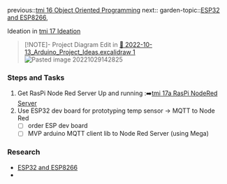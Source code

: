 previous::[tmi 16 Object Oriented Programming](tmi%2016%20Object%20Oriented%20Programming.md)
next::
garden-topic::[ESP32 and ESP8266](ESP32%20and%20ESP8266.md), 

Ideation in [tmi 17 Ideation](tmi%2017%20Ideation.md)

> [!NOTE]- Project Diagram 
> Edit in [📝 2022-10-13_Arduino_Project_Ideas.excalidraw 1](01-99%20Personal/30-49%20Projects%20-%20Personal/35%20Learning%20Arduino/Personal%20Folders/that_marouk_ish/attachments/📝%202022-10-13_Arduino_Project_Ideas.excalidraw%201.md) 
> ![Pasted image 20221029142825](attachments/Pasted%20image%2020221029142825.png)

### Steps and Tasks
1. Get RasPi Node Red Server Up and running :➡️[tmi 17a RasPi NodeRed Server](tmi%2017a%20RasPi%20NodeRed%20Server.md)
2. Use ESP32 dev board for prototyping temp sensor -> MQTT to Node Red
	- [ ] order ESP dev board
	- [ ] MVP arduino MQTT client lib to Node Red Server (using Mega)

### Research
- [ESP32 and ESP8266](ESP32%20and%20ESP8266.md)
- 